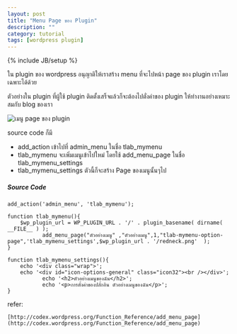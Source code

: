 ```yaml
---
layout: post
title: "Menu Page ของ Plugin"
description: ""
category: tutorial
tags: [wordpress plugin]
---
```

{% include JB/setup %}

ใน plugin ของ wordpress อนุญาติให้เราสร้าง menu ที่จะไปหน้า page ของ plugin เราโดยเฉพาะได้ด้วย

ตัวอย่างใน plugin ที่ผู้ใช้ plugin ติดตั้งเสร็จแล้วก็จะต้องไปตั่งค่าของ plugin ให้ทำงานอย่างเหมาะสมกับ blog ของเรา

![เมนู page ของ plugin](https://raw.github.com/ilmsg/ilmsg.github.com/master/_upload/menu-page-wordpress-plugin.png)


source code ก็มี
- add_action เข้าไปที่ admin_menu ในชื่อ tlab_mymenu
- tlab_mymenu จะเพิ่มเมนูเข้าไปใหม่ โดยใช้ add_menu_page ในชื่อ tlab_mymenu_settings
- tlab_mymenu_settings ตัวนี้ก็จะสร้าง Page ของเมนูนั้นๆไป


##### Source Code

	add_action('admin_menu', 'tlab_mymenu');
	 
	function tlab_mymenu(){
		$wp_plugin_url = WP_PLUGIN_URL . '/' . plugin_basename( dirname( __FILE__ ) );  
			   add_menu_page("ตัวอย่างเมนู" ,"ตัวอย่างเมนู",1,"tlab-mymenu-option-page",'tlab_mymenu_settings',$wp_plugin_url . '/redneck.png'  );
	}
 
	function tlab_mymenu_settings(){
		echo '<div class="wrap">';
		echo '<div id="icon-options-general" class="icon32"><br /></div>';
			   echo '<h2>ตัวอย่างเมนูของฉัน</h2>';
			   echo '<p>การตั้งค่าของปลั้กอิน ตัวอย่างเมนูของฉัน</p>';
	}


refer:
	
	[http://codex.wordpress.org/Function_Reference/add_menu_page](http://codex.wordpress.org/Function_Reference/add_menu_page)




